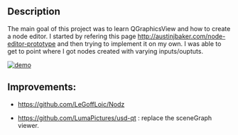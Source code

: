 ## Description
The main goal of this project was to learn QGraphicsView and how to create a node editor. I started by refering this
page http://austinjbaker.com/node-editor-prototype and then trying to implement it on my own. I was able to get to point
where I got nodes created with varying inputs/ouptuts.

[![demo](https://i.ytimg.com/vi/qoob_M8jYaY/2.jpg)](https://youtu.be/qoob_M8jYaY)

## Improvements:

- https://github.com/LeGoffLoic/Nodz

- https://github.com/LumaPictures/usd-qt : replace the sceneGraph viewer.
